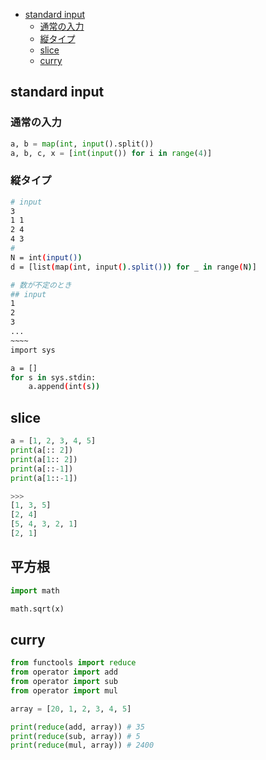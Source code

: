 - [standard input](#anchor1")
    - [通常の入力](#通常の入力)
    - [縦タイプ](#縦タイプ)
    - [slice](#slice)
    - [curry](#curry)
## standard input 

<a id="anchor1"></a>

### 通常の入力
```py
a, b = map(int, input().split())
a, b, c, x = [int(input()) for i in range(4)]
```
### 縦タイプ
```sh
# input
3
1 1
2 4
4 3
#  
N = int(input())
d = [list(map(int, input().split())) for _ in range(N)]

# 数が不定のとき
## input
1
2
3
...
~~~~
import sys

a = []
for s in sys.stdin:
    a.append(int(s))
```

## slice
```py
a = [1, 2, 3, 4, 5]
print(a[:: 2])
print(a[1:: 2])
print(a[::-1])
print(a[1::-1])

>>>
[1, 3, 5]
[2, 4]
[5, 4, 3, 2, 1]
[2, 1]
```

## 平方根
```py
import math 

math.sqrt(x)
```

## curry 

```python
from functools import reduce
from operator import add
from operator import sub
from operator import mul

array = [20, 1, 2, 3, 4, 5]

print(reduce(add, array)) # 35
print(reduce(sub, array)) # 5
print(reduce(mul, array)) # 2400
```